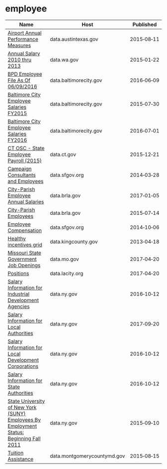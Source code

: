 # employee

Name | Host | Published
---- | ---- | ---------
[Airport Annual Performance Measures](../datasets/x4vz-3xdy.md) | data.austintexas.gov | 2015&#x2011;08&#x2011;11
[Annual Salary 2010 thru 2013](../datasets/y3ds-rkew.md) | data.wa.gov | 2015&#x2011;01&#x2011;22
[BPD Employee File As Of 06/09/2016](../datasets/84yu-nmcy.md) | data.baltimorecity.gov | 2016&#x2011;06&#x2011;09
[Baltimore City Employee Salaries FY2015](../datasets/nsfe-bg53.md) | data.baltimorecity.gov | 2015&#x2011;07&#x2011;30
[Baltimore City Employee Salaries FY2016](../datasets/65ac-s4v5.md) | data.baltimorecity.gov | 2016&#x2011;07&#x2011;01
[CT OSC - State Employee Payroll (2015)](../datasets/fgmk-ht2c.md) | data.ct.gov | 2015&#x2011;12&#x2011;21
[Campaign Consultants and Employees](../datasets/8n8d-ry79.md) | data.sfgov.org | 2014&#x2011;03&#x2011;28
[City-Parish Employee Annual Salaries](../datasets/g5c2-myyj.md) | data.brla.gov | 2017&#x2011;01&#x2011;05
[City-Parish Employees](../datasets/gyhq-w3h3.md) | data.brla.gov | 2015&#x2011;07&#x2011;14
[Employee Compensation](../datasets/88g8-5mnd.md) | data.sfgov.org | 2014&#x2011;10&#x2011;06
[Healthy incentives grid](../datasets/5kqr-fnk9.md) | data.kingcounty.gov | 2013&#x2011;04&#x2011;18
[Missouri State Government Job Openings](../datasets/83mm-j7ms.md) | data.mo.gov | 2017&#x2011;04&#x2011;20
[Positions](../datasets/46qe-t7np.md) | data.lacity.org | 2017&#x2011;04&#x2011;20
[Salary Information for Industrial Development Agencies](../datasets/9yx9-29p4.md) | data.ny.gov | 2016&#x2011;10&#x2011;12
[Salary Information for Local Authorities](../datasets/fx93-cifz.md) | data.ny.gov | 2017&#x2011;09&#x2011;20
[Salary Information for Local Development Corporations](../datasets/wryv-rizw.md) | data.ny.gov | 2016&#x2011;10&#x2011;12
[Salary Information for State Authorities](../datasets/unag-2p27.md) | data.ny.gov | 2016&#x2011;10&#x2011;12
[State University of New York (SUNY) Employees By Employment Status: Beginning Fall 2011](../datasets/r7v3-sp8n.md) | data.ny.gov | 2015&#x2011;09&#x2011;10
[Tuition Assistance](../datasets/p7z5-tjrz.md) | data.montgomerycountymd.gov | 2015&#x2011;08&#x2011;15

